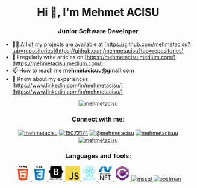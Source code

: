 <h1 align="center">Hi 👋, I'm Mehmet ACISU</h1>
<h3 align="center">Junior Software Developer</h3>



- 👨‍💻 All of my projects are available at
[https://github.com/mehmetacisu?tab=repositories](https://github.com/mehmetacisu?tab=repositories)
- 📝 I regularly write articles on
[https://mehmetacisu.medium.com/](https://mehmetacisu.medium.com/)
- 📫 How to reach me **mehmetacisuu@gmail.com** 
- 📄 Know about my experiences [https://www.linkedin.com/in/mehmetacisu/](https://www.linkedin.com/in/mehmetacisu/)

<p align="center">
<img src="https://media2.giphy.com/media/v1.Y2lkPTc5MGI3NjExOWE4Yzg3YWMxYTI1NjEzMWNjMDY5ZjJkMjA4MDM0MDBlMzU0MTZiMSZjdD1n/qgQUggAC3Pfv687qPC/giphy.gif" alt="mehmetacisu" />
</p>
<h3 align="center">Connect with me:</h3>
<p align="center">
  <a href="https://linkedin.com/in/mehmetacisu" target="blank"
    ><img
      align="center"
      src="https://raw.githubusercontent.com/rahuldkjain/github-profile-readme-generator/master/src/images/icons/Social/linked-in-alt.svg"
      alt="mehmetacisu"
      height="30"
      width="40"
  /></a>
  <a href="https://stackoverflow.com/users/15072174" target="blank"
    ><img
      align="center"
      src="https://raw.githubusercontent.com/rahuldkjain/github-profile-readme-generator/master/src/images/icons/Social/stack-overflow.svg"
      alt="15072174"
      height="30"
      width="40"
  /></a>
  <a href="https://medium.com/@mehmetacisu" target="blank"
    ><img
      align="center"
      src="https://raw.githubusercontent.com/rahuldkjain/github-profile-readme-generator/master/src/images/icons/Social/medium.svg"
      alt="@mehmetacisu"
      height="30"
      width="40"
  /></a>
  <a href="https://www.hackerrank.com/mehmetacisuu" target="blank"
    ><img
      align="center"
      src="https://raw.githubusercontent.com/rahuldkjain/github-profile-readme-generator/master/src/images/icons/Social/hackerrank.svg"
      alt="mehmetacisuu"
      height="30"
      width="40"
  /></a>
  <a href="https://dev.to/mehmetacisu" target="blank"
    ><img
      align="center"
      src="https://raw.githubusercontent.com/rahuldkjain/github-profile-readme-generator/master/src/images/icons/Social/devto.svg"
      alt="mehmetacisu"
      height="30"
      width="40"
  /></a>
</p>
<h3 align="center">Languages and Tools:</h3>
<p align="center">
  <a href="https://www.w3.org/html/" target="_blank" rel="noreferrer">
    <img
      src="https://raw.githubusercontent.com/devicons/devicon/master/icons/html5/html5-original-wordmark.svg"
      alt="html5"
      width="40"
      height="40"
    />
  </a>
  <a href="https://www.w3schools.com/css/" target="_blank" rel="noreferrer">
    <img
      src="https://raw.githubusercontent.com/devicons/devicon/master/icons/css3/css3-original-wordmark.svg"
      alt="css3"
      width="40"
      height="40"
    />
  </a>
  <a href="https://getbootstrap.com" target="_blank" rel="noreferrer">
    <img
      src="https://raw.githubusercontent.com/devicons/devicon/master/icons/bootstrap/bootstrap-plain-wordmark.svg"
      alt="bootstrap"
      width="40"
      height="40"
    />
  </a>
  <a
  href="https://developer.mozilla.org/en-US/docs/Web/JavaScript"
  target="_blank"
  rel="noreferrer"
>
  <img
    src="https://raw.githubusercontent.com/devicons/devicon/master/icons/javascript/javascript-original.svg"
    alt="javascript"
    width="40"
    height="40"
  />
</a>
<a href="https://reactjs.org/" target="_blank" rel="noreferrer">
  <img
    src="https://raw.githubusercontent.com/devicons/devicon/master/icons/react/react-original-wordmark.svg"
    alt="react"
    width="40"
    height="40"
  />
</a>
<a href="https://dotnet.microsoft.com/" target="_blank" rel="noreferrer">
  <img
    src="https://raw.githubusercontent.com/devicons/devicon/master/icons/dot-net/dot-net-original-wordmark.svg"
    alt="dotnet"
    width="40"
    height="40"
  />
</a>
<a href="https://www.w3schools.com/cs/" target="_blank" rel="noreferrer">
  <img
    src="https://raw.githubusercontent.com/devicons/devicon/master/icons/csharp/csharp-original.svg"
    alt="csharp"
    width="40"
    height="40"
  />
</a>
<a
href="https://www.microsoft.com/en-us/sql-server"
target="_blank"
rel="noreferrer"
>
<img
  src="https://www.svgrepo.com/show/303229/microsoft-sql-server-logo.svg"
  alt="mssql"
  width="40"
  height="40"
/>
</a>
  <a href="https://postman.com" target="_blank" rel="noreferrer">
    <img
      src="https://www.vectorlogo.zone/logos/getpostman/getpostman-icon.svg"
      alt="postman"
      width="40"
      height="40"
    />
  </a>
</p>
